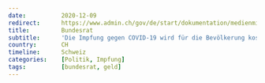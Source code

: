 ```yaml
---
date:          2020-12-09
redirect:      https://www.admin.ch/gov/de/start/dokumentation/medienmitteilungen.msg-id-81514.html
title:         Bundesrat
subtitle:      'Die Impfung gegen COVID-19 wird für die Bevölkerung kostenlos sein'
country:       CH
timeline:      Schweiz
categories:    [Politik, Impfung]
tags:          [bundesrat, geld]
---
```

